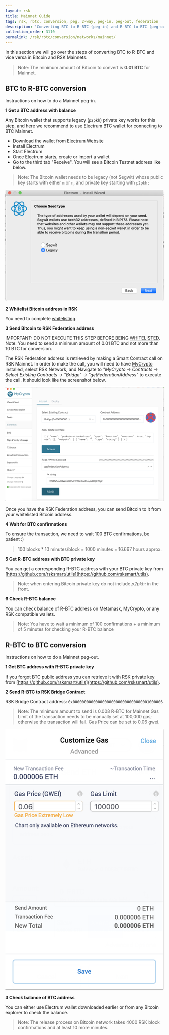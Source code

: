 ```yaml
---
layout: rsk
title: Mainnet Guide
tags: rsk, rbtc, conversion, peg, 2-way, peg-in, peg-out, federation
description: 'Converting BTC to R-BTC (peg-in) and R-BTC to BTC (peg-out).'
collection_order: 3110
permalink: /rsk/rbtc/conversion/networks/mainnet/
---
```


In this section we will go over the steps of converting BTC to R-BTC and vice versa in Bitcoin and RSK Mainnets.

> Note: The minimum amount of Bitcoin to convert is **0.01 BTC** for Mainnet.

## BTC to R-BTC conversion

Instructions on how to do a Mainnet peg-in.

**1 Get a BTC address with balance**

Any Bitcoin wallet that supports legacy (`p2pkh`) private key works for this step,
and here we recommend to use Electrum BTC wallet for connecting to BTC Mainnet.

- Download the wallet from [Electrum Website](https://bitzuma.com/posts/a-beginners-guide-to-the-electrum-bitcoin-wallet/)
- Install Electrum
- Start Electrum
- Once Electrum starts, create or import a wallet
- Go to the third tab "Receive". You will see a Bitcoin Testnet address like below.

> Note: The Bitcoin wallet needs to be legacy (not Segwit)
> whose public key starts with either `m` or `n`,
> and private key starting with `p2pkh:`

![Create a Legacy (`p2pkh`) wallet](/dist/images/legacy-private-key.png)

**2 Whitelist Bitcoin address in RSK**

You need to complete [whitelisting](/rsk/rbtc/conversion/whitelist).

**3 Send Bitcoin to RSK Federation address**

<div class="fade alert alert-warning show">
  IMPORTANT: DO NOT EXECUTE THIS STEP BEFORE BEING
  <a href="/rsk/rbtc/conversion/whitelist">WHITELISTED</a>.
</div>

<div class="fade alert alert-warning show">
Note: You need to send a minimum amount of 0.01 BTC and
not more than 10 BTC for conversion.
</div>

The RSK Federation address is retrieved by making a Smart Contract call
on RSK Mainnet. In order to make the call, you will need to have
[MyCrypto](https://mycrypto.com/contracts/interact) installed,
select RSK Network, and Navigate to
_"MyCrypto -> Contracts -> Select Existing Contracts -> "Bridge" -> "getFederationAddress"_
to execute the call.
It should look like the screenshot below.

![Get RSK Federation address from MyCrypto](/dist/images/mycrypto-federation.png)

Once you have the RSK Federation address, you can send Bitcoin to it from your whitelisted Bitcoin address.

**4 Wait for BTC confirmations**

To ensure the transaction, we need to wait 100 BTC confirmations, be patient :)

> 100 blocks \* 10 minutes/block = 1000 minutes = 16.667 hours approx.

**5 Get R-BTC address with BTC private key**

You can get a corresponding R-BTC address with your BTC private key from [https://github.com/rsksmart/utils](https://github.com/rsksmart/utils).

> Note: when entering Bitcoin private key do not include _p2pkh:_ in the front.

**6 Check R-BTC balance**

You can check balance of R-BTC address on Metamask, MyCrypto,
or any RSK compatible wallets.

> Note: You have to wait a minimum of 100 confirmations +
> a minimum of 5 minutes for checking your R-BTC balance

## R-BTC to BTC conversion

Instructions on how to do a Mainnet peg-out.

**1 Get BTC address with R-BTC private key**

If you forgot BTC public address you can retrieve it with RSK private key from [https://github.com/rsksmart/utils](https://github.com/rsksmart/utils).

**2 Send R-BTC to RSK Bridge Contract**

RSK Bridge Contract address: `0x0000000000000000000000000000000001000006`

> Note: The minimum amount to send is 0.008 R-BTC for Mainnet
> Gas Limit of the transaction needs to be manually set at 100,000 gas;
> otherwise the transaction will fail. Gas Price can be set to 0.06 gwei.

![Customize Gas in Metamask before send transaction on RSK](/dist/images/metamask-gas-limit.png)

**3 Check balance of BTC address**

You can either use Electrum wallet downloaded earlier or from any
Bitcoin explorer to check the balance.

> Note: The release process on Bitcoin network takes
> 4000 RSK block confirmations and at least 10 more minutes.
